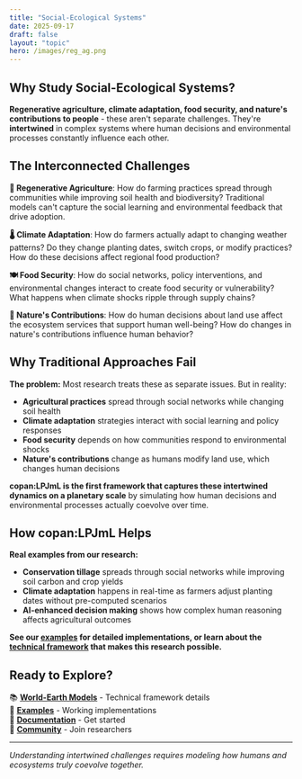 ```yaml
---
title: "Social-Ecological Systems"
date: 2025-09-17
draft: false
layout: "topic"
hero: /images/reg_ag.png
---
```


## Why Study Social-Ecological Systems?

**Regenerative agriculture, climate adaptation, food security, and nature's contributions to people** - these aren't separate challenges. They're **intertwined** in complex systems where human decisions and environmental processes constantly influence each other.

## The Interconnected Challenges

**🌱 Regenerative Agriculture**: How do farming practices spread through communities while improving soil health and biodiversity? Traditional models can't capture the social learning and environmental feedback that drive adoption.

**🌡️ Climate Adaptation**: How do farmers actually adapt to changing weather patterns? Do they change planting dates, switch crops, or modify practices? How do these decisions affect regional food production?

**🍽️ Food Security**: How do social networks, policy interventions, and environmental changes interact to create food security or vulnerability? What happens when climate shocks ripple through supply chains?

**🌿 Nature's Contributions**: How do human decisions about land use affect the ecosystem services that support human well-being? How do changes in nature's contributions influence human behavior?

## Why Traditional Approaches Fail

**The problem:** Most research treats these as separate issues. But in reality:
- **Agricultural practices** spread through social networks while changing soil health
- **Climate adaptation** strategies interact with social learning and policy responses  
- **Food security** depends on how communities respond to environmental shocks
- **Nature's contributions** change as humans modify land use, which changes human decisions

**copan:LPJmL is the first framework that captures these intertwined dynamics on a planetary scale** by simulating how human decisions and environmental processes actually coevolve over time.

## How copan:LPJmL Helps

**Real examples from our research:**
- **Conservation tillage** spreads through social networks while improving soil carbon and crop yields
- **Climate adaptation** happens in real-time as farmers adjust planting dates without pre-computed scenarios  
- **AI-enhanced decision making** shows how complex human reasoning affects agricultural outcomes

**See our [examples](/examples/) for detailed implementations, or learn about the [technical framework](/wem/) that makes this research possible.**

## Ready to Explore?

📚 **[World-Earth Models](/wem/)** - Technical framework details  
🔧 **[Examples](/examples/)** - Working implementations  
📖 **[Documentation](https://copanlpjml.readthedocs.io/)** - Get started  
🤝 **[Community](https://github.com/pik-copan/pycopanlpjml)** - Join researchers

---

*Understanding intertwined challenges requires modeling how humans and ecosystems truly coevolve together.*